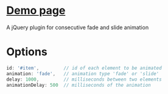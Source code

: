 [Demo page][1]
==================

A jQuery plugin for consecutive fade and slide animation

# Options

```javascript
id: '#item',         // id of each element to be animated
animation: 'fade',   // animation type 'fade' or 'slide'
delay: 1000,         // milliseconds between two elements
animationDelay: 500  // milliseconds of the animation
```


[1]: http://mertkahyaoglu.github.io/jquery-consecutive/
